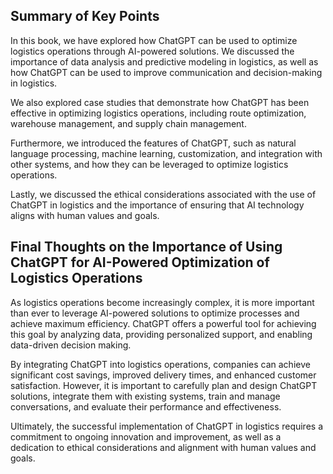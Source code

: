 
Summary of Key Points
---------------------

In this book, we have explored how ChatGPT can be used to optimize logistics operations through AI-powered solutions. We discussed the importance of data analysis and predictive modeling in logistics, as well as how ChatGPT can be used to improve communication and decision-making in logistics.

We also explored case studies that demonstrate how ChatGPT has been effective in optimizing logistics operations, including route optimization, warehouse management, and supply chain management.

Furthermore, we introduced the features of ChatGPT, such as natural language processing, machine learning, customization, and integration with other systems, and how they can be leveraged to optimize logistics operations.

Lastly, we discussed the ethical considerations associated with the use of ChatGPT in logistics and the importance of ensuring that AI technology aligns with human values and goals.

Final Thoughts on the Importance of Using ChatGPT for AI-Powered Optimization of Logistics Operations
-----------------------------------------------------------------------------------------------------

As logistics operations become increasingly complex, it is more important than ever to leverage AI-powered solutions to optimize processes and achieve maximum efficiency. ChatGPT offers a powerful tool for achieving this goal by analyzing data, providing personalized support, and enabling data-driven decision making.

By integrating ChatGPT into logistics operations, companies can achieve significant cost savings, improved delivery times, and enhanced customer satisfaction. However, it is important to carefully plan and design ChatGPT solutions, integrate them with existing systems, train and manage conversations, and evaluate their performance and effectiveness.

Ultimately, the successful implementation of ChatGPT in logistics requires a commitment to ongoing innovation and improvement, as well as a dedication to ethical considerations and alignment with human values and goals.
